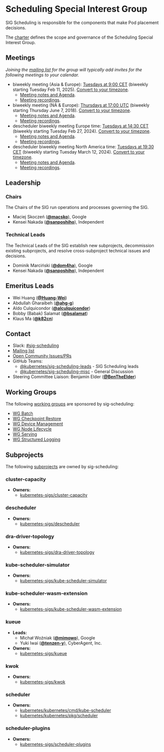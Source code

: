 <!---
This is an autogenerated file!

Please do not edit this file directly, but instead make changes to the
sigs.yaml file in the project root.

To understand how this file is generated, see https://git.k8s.io/community/generator/README.md
--->
# Scheduling Special Interest Group

SIG Scheduling is responsible for the components that make Pod placement decisions.

The [charter](charter.md) defines the scope and governance of the Scheduling Special Interest Group.

## Meetings
*Joining the [mailing list](https://groups.google.com/a/kubernetes.io/g/sig-scheduling) for the group will typically add invites for the following meetings to your calendar.*
* biweekly meeting (Asia & Europe): [Tuesdays at 9:00 CET](https://zoom.us/j/841218129) (biweekly starting Tuesday Feb 11, 2025). [Convert to your timezone](http://www.thetimezoneconverter.com/?t=9%3A00&tz=CET).
  * [Meeting notes and Agenda](https://docs.google.com/document/d/13mwye7nvrmV11q9_Eg77z-1w3X7Q1GTbslpml4J7F3A/edit).
  * [Meeting recordings](https://www.youtube.com/watch?v=PweKj6SU7UA&list=PL69nYSiGNLP2vwzcCOhxrL3JVBc-eaJWI).
* biweekly meeting (NA & Europe): [Thursdays at 17:00 UTC](https://zoom.us/j/841218129) (biweekly starting Thursday June 7, 2018). [Convert to your timezone](http://www.thetimezoneconverter.com/?t=17%3A00&tz=UTC).
  * [Meeting notes and Agenda](https://docs.google.com/document/d/13mwye7nvrmV11q9_Eg77z-1w3X7Q1GTbslpml4J7F3A/edit).
  * [Meeting recordings](https://www.youtube.com/watch?v=PweKj6SU7UA&list=PL69nYSiGNLP2vwzcCOhxrL3JVBc-eaJWI).
* descheduler biweekly meeting Europe time: [Tuesdays at 14:30 CET](https://zoom.us/j/841218129) (biweekly starting Tuesday Feb 27, 2024). [Convert to your timezone](http://www.thetimezoneconverter.com/?t=14%3A30&tz=CET).
  * [Meeting notes and Agenda](https://docs.google.com/document/d/1Ang5shAFxuylO2RXMFGO7uxSe-IX3Y3PxoKIn1yPIEQ).
  * [Meeting recordings](https://youtube.com/playlist?list=PLEafaZMk8MYYqoSncOkL8uutIcTsUQE_g).
* descheduler biweekly meeting North America time: [Tuesdays at 19:30 CET](https://zoom.us/j/841218129) (biweekly starting Tuesday March 12, 2024). [Convert to your timezone](http://www.thetimezoneconverter.com/?t=19%3A30&tz=CET).
  * [Meeting notes and Agenda](https://docs.google.com/document/d/1Ang5shAFxuylO2RXMFGO7uxSe-IX3Y3PxoKIn1yPIEQ).
  * [Meeting recordings](https://youtube.com/playlist?list=PLEafaZMk8MYYqoSncOkL8uutIcTsUQE_g).

## Leadership

### Chairs
The Chairs of the SIG run operations and processes governing the SIG.

* Maciej Skoczeń (**[@macsko](https://github.com/macsko)**), Google
* Kensei Nakada (**[@sanposhiho](https://github.com/sanposhiho)**), Independent

### Technical Leads
The Technical Leads of the SIG establish new subprojects, decommission existing
subprojects, and resolve cross-subproject technical issues and decisions.

* Dominik Marciński (**[@dom4ha](https://github.com/dom4ha)**), Google
* Kensei Nakada (**[@sanposhiho](https://github.com/sanposhiho)**), Independent

## Emeritus Leads

* Wei Huang (**[@Huang-Wei](https://github.com/Huang-Wei)**)
* Abdullah Gharaibeh (**[@ahg-g](https://github.com/ahg-g)**)
* Aldo Culquicondor (**[@alculquicondor](https://github.com/alculquicondor)**)
* Bobby (Babak) Salamat (**[@bsalamat](https://github.com/bsalamat)**)
* Klaus Ma (**[@k82cn](https://github.com/k82cn)**)

## Contact
- Slack: [#sig-scheduling](https://kubernetes.slack.com/messages/sig-scheduling)
- [Mailing list](https://groups.google.com/a/kubernetes.io/g/sig-scheduling)
- [Open Community Issues/PRs](https://github.com/kubernetes/community/labels/sig%2Fscheduling)
- GitHub Teams:
    - [@kubernetes/sig-scheduling-leads](https://github.com/orgs/kubernetes/teams/sig-scheduling-leads) - SIG Scheduling leads
    - [@kubernetes/sig-scheduling-misc](https://github.com/orgs/kubernetes/teams/sig-scheduling-misc) - General Discussion
- Steering Committee Liaison: Benjamin Elder (**[@BenTheElder](https://github.com/BenTheElder)**)

## Working Groups

The following [working groups][working-group-definition] are sponsored by sig-scheduling:
* [WG Batch](/wg-batch)
* [WG Checkpoint Restore](/wg-checkpoint-restore)
* [WG Device Management](/wg-device-management)
* [WG Node Lifecycle](/wg-node-lifecycle)
* [WG Serving](/wg-serving)
* [WG Structured Logging](/wg-structured-logging)


## Subprojects

The following [subprojects][subproject-definition] are owned by sig-scheduling:
### cluster-capacity
- **Owners:**
  - [kubernetes-sigs/cluster-capacity](https://github.com/kubernetes-sigs/cluster-capacity/blob/master/OWNERS)
### descheduler
- **Owners:**
  - [kubernetes-sigs/descheduler](https://github.com/kubernetes-sigs/descheduler/blob/master/OWNERS)
### dra-driver-topology
- **Owners:**
  - [kubernetes-sigs/dra-driver-topology](https://github.com/kubernetes-sigs/dra-driver-topology/blob/main/OWNERS)
### kube-scheduler-simulator
- **Owners:**
  - [kubernetes-sigs/kube-scheduler-simulator](https://github.com/kubernetes-sigs/kube-scheduler-simulator/blob/master/OWNERS)
### kube-scheduler-wasm-extension
- **Owners:**
  - [kubernetes-sigs/kube-scheduler-wasm-extension](https://github.com/kubernetes-sigs/kube-scheduler-wasm-extension/blob/main/OWNERS)
### kueue
- **Leads:**
  - Michał Woźniak (**[@mimowo](https://github.com/mimowo)**), Google
  - Yuki Iwai (**[@tenzen-y](https://github.com/tenzen-y)**), CyberAgent, Inc.
- **Owners:**
  - [kubernetes-sigs/kueue](https://github.com/kubernetes-sigs/kueue/blob/main/OWNERS)
### kwok
- **Owners:**
  - [kubernetes-sigs/kwok](https://github.com/kubernetes-sigs/kwok/blob/main/OWNERS)
### scheduler
- **Owners:**
  - [kubernetes/kubernetes/cmd/kube-scheduler](https://github.com/kubernetes/kubernetes/blob/master/cmd/kube-scheduler/OWNERS)
  - [kubernetes/kubernetes/pkg/scheduler](https://github.com/kubernetes/kubernetes/blob/master/pkg/scheduler/OWNERS)
### scheduler-plugins
- **Owners:**
  - [kubernetes-sigs/scheduler-plugins](https://github.com/kubernetes-sigs/scheduler-plugins/blob/master/OWNERS)

[subproject-definition]: https://github.com/kubernetes/community/blob/master/governance.md#subprojects
[working-group-definition]: https://github.com/kubernetes/community/blob/master/governance.md#working-groups
<!-- BEGIN CUSTOM CONTENT -->

<!-- END CUSTOM CONTENT -->
